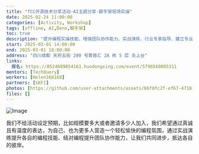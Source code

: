 ```yaml
---
title: "fCC开源技术分享活动·AI主题分享·脚手架现场实操"
date: 2025-02-24 11:00:00
categories: [Activity, Workshop]
tags: [offline, AI,Deno,脚手架]
toc: true
description: "提升编程实操技能、增强团队协作能力、实战演练、行业专家指导、建立专业网络、轻松愉快的氛围"
start: 2025-03-01 14:00:00
end: 2025-03-01 18:00:00
address: "四川成都 天府五街 200 号菁蓉汇 2A 栋 5 层 炎上台"
links:
  报名: https://8524609854161.huodongxing.com/event/5796560805311
mentors: [TechQuery]
workers: [Helen168168]
partners: [SKFI]
photos: [https://github.com/user-attachments/assets/66f0fc2f-ef67-4718-b6f7-7663eca77825]
files: []
---
```


![Image](https://github.com/user-attachments/assets/baed6884-756d-4e32-9cdc-a1097d3710f5)

我们不给活动设定预期，比如规模要多大或者邀请多少人加入，我们希望通过真诚且有温度的表达，为自己、也为更多人营造一个轻松愉快的编程氛围，通过实战演练提升各自的编程技能、结对编程提升团队协作能力，让我们共同进步，抵达各自的彼岸。

